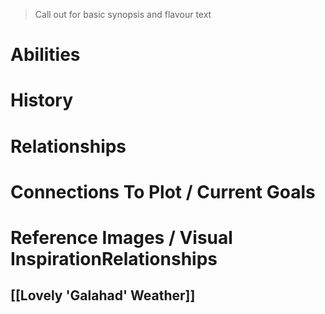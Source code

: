 > Call out for basic synopsis and flavour text

# Abilities

# History

# Relationships

# Connections To Plot / Current Goals

# Reference Images / Visual InspirationRelationships
## [[Lovely 'Galahad' Weather]]